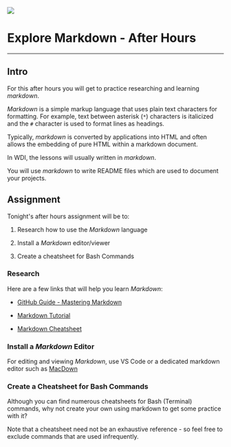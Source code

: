<img src="https://i.imgur.com/9KG4ZzU.png" />

# Explore Markdown - After Hours

---

## Intro

For this after hours you will get to practice researching and learning _markdown_.

_Markdown_ is a simple markup language that uses plain text characters for formatting.  For example, text between asterisk (`*`) characters is italicized and the `#` character is used to format lines as headings.

Typically, _markdown_ is converted by applications into HTML and often allows the embedding of pure HTML within a markdown document. 

In WDI, the lessons will usually written in _markdown_.

You will use _markdown_ to write README files which are used to document your projects.


## Assignment

Tonight's after hours assignment will be to:

1. Research how to use the _Markdown_ language

2. Install a _Markdown_ editor/viewer

3. Create a cheatsheet for Bash Commands

### Research

Here are a few links that will help you learn _Markdown_:

- [GitHub Guide - Mastering Markdown](https://guides.github.com/features/mastering-markdown/)

- [Markdown Tutorial](http://markdowntutorial.com/)

- [Markdown Cheatsheet](https://github.com/adam-p/markdown-here/wiki/Markdown-Cheatsheet)

### Install a _Markdown_ Editor

For editing and viewing _Markdown_, use VS Code or a dedicated markdown editor such as [MacDown](http://macdown.uranusjr.com/)

### Create a Cheatsheet for Bash Commands

Although you can find numerous cheatsheets for Bash (Terminal) commands, why not create your own using markdown to get some practice with it?

Note that a cheatsheet need not be an exhaustive reference - so feel free to exclude commands that are used infrequently.




